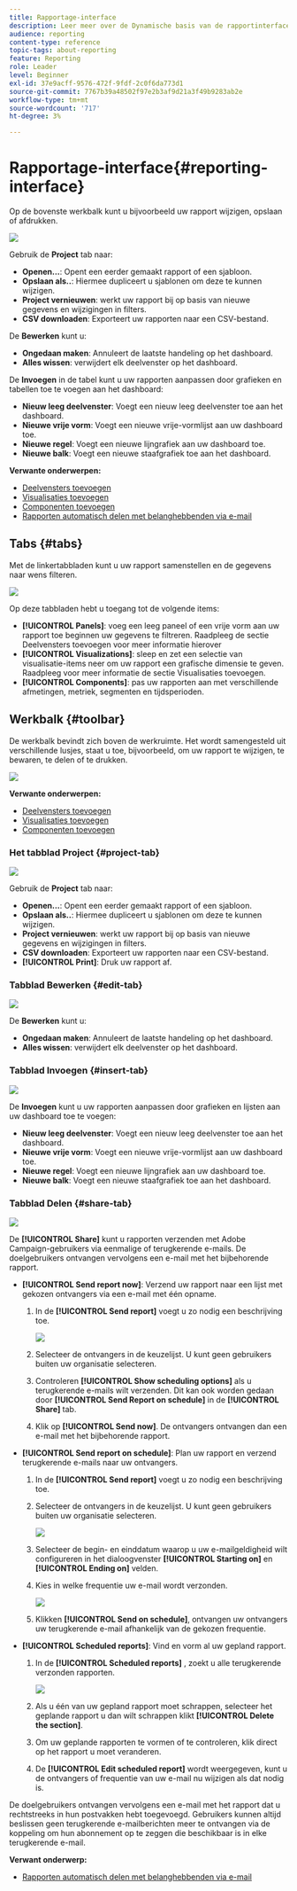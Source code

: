 ```yaml
---
title: Rapportage-interface
description: Leer meer over de Dynamische basis van de rapportinterface en hoe te door de verschillende lusjes en de menu's te navigeren.
audience: reporting
content-type: reference
topic-tags: about-reporting
feature: Reporting
role: Leader
level: Beginner
exl-id: 37e9acff-9576-472f-9fdf-2c0f6da773d1
source-git-commit: 7767b39a48502f97e2b3af9d21a3f49b9283ab2e
workflow-type: tm+mt
source-wordcount: '717'
ht-degree: 3%

---
```


# Rapportage-interface{#reporting-interface}

Op de bovenste werkbalk kunt u bijvoorbeeld uw rapport wijzigen, opslaan of afdrukken.

![](assets/dynamic_report_toolbar.png)

Gebruik de **Project** tab naar:

* **Openen...**: Opent een eerder gemaakt rapport of een sjabloon.
* **Opslaan als..**: Hiermee dupliceert u sjablonen om deze te kunnen wijzigen.
* **Project vernieuwen**: werkt uw rapport bij op basis van nieuwe gegevens en wijzigingen in filters.
* **CSV downloaden**: Exporteert uw rapporten naar een CSV-bestand.

De **Bewerken** kunt u:

* **Ongedaan maken**: Annuleert de laatste handeling op het dashboard.
* **Alles wissen**: verwijdert elk deelvenster op het dashboard.

De **Invoegen** in de tabel kunt u uw rapporten aanpassen door grafieken en tabellen toe te voegen aan het dashboard:

* **Nieuw leeg deelvenster**: Voegt een nieuw leeg deelvenster toe aan het dashboard.
* **Nieuwe vrije vorm**: Voegt een nieuwe vrije-vormlijst aan uw dashboard toe.
* **Nieuwe regel**: Voegt een nieuwe lijngrafiek aan uw dashboard toe.
* **Nieuwe balk**: Voegt een nieuwe staafgrafiek toe aan het dashboard.

**Verwante onderwerpen:**

* [Deelvensters toevoegen](../../reporting/using/adding-panels.md)
* [Visualisaties toevoegen](../../reporting/using/adding-visualizations.md)
* [Componenten toevoegen](../../reporting/using/adding-components.md)
* [Rapporten automatisch delen met belanghebbenden via e-mail](https://helpx.adobe.com/campaign/kb/simplify-campaign-management.html#Reportandshareinsightswithallstakeholders)

## Tabs {#tabs}

Met de linkertabbladen kunt u uw rapport samenstellen en de gegevens naar wens filteren.

![](assets/dynamic_report_interface.png)

Op deze tabbladen hebt u toegang tot de volgende items:

* **[!UICONTROL Panels]**: voeg een leeg paneel of een vrije vorm aan uw rapport toe beginnen uw gegevens te filtreren. Raadpleeg de sectie Deelvensters toevoegen voor meer informatie hierover
* **[!UICONTROL Visualizations]**: sleep en zet een selectie van visualisatie-items neer om uw rapport een grafische dimensie te geven. Raadpleeg voor meer informatie de sectie Visualisaties toevoegen.
* **[!UICONTROL Components]**: pas uw rapporten aan met verschillende afmetingen, metriek, segmenten en tijdsperioden.

## Werkbalk {#toolbar}

De werkbalk bevindt zich boven de werkruimte. Het wordt samengesteld uit verschillende lusjes, staat u toe, bijvoorbeeld, om uw rapport te wijzigen, te bewaren, te delen of te drukken.

![](assets/dynamic_report_toolbar.png)

**Verwante onderwerpen:**

* [Deelvensters toevoegen](../../reporting/using/adding-panels.md)
* [Visualisaties toevoegen](../../reporting/using/adding-visualizations.md)
* [Componenten toevoegen](../../reporting/using/adding-components.md)

### Het tabblad Project {#project-tab}

![](assets/tab_project.png)

Gebruik de **Project** tab naar:

* **Openen...**: Opent een eerder gemaakt rapport of een sjabloon.
* **Opslaan als..**: Hiermee dupliceert u sjablonen om deze te kunnen wijzigen.
* **Project vernieuwen**: werkt uw rapport bij op basis van nieuwe gegevens en wijzigingen in filters.
* **CSV downloaden**: Exporteert uw rapporten naar een CSV-bestand.
* **[!UICONTROL Print]**: Druk uw rapport af.

### Tabblad Bewerken {#edit-tab}

![](assets/tab_edit.png)

De **Bewerken** kunt u:

* **Ongedaan maken**: Annuleert de laatste handeling op het dashboard.
* **Alles wissen**: verwijdert elk deelvenster op het dashboard.

### Tabblad Invoegen {#insert-tab}

![](assets/tab_insert.png)

De **Invoegen** kunt u uw rapporten aanpassen door grafieken en lijsten aan uw dashboard toe te voegen:

* **Nieuw leeg deelvenster**: Voegt een nieuw leeg deelvenster toe aan het dashboard.
* **Nieuwe vrije vorm**: Voegt een nieuwe vrije-vormlijst aan uw dashboard toe.
* **Nieuwe regel**: Voegt een nieuwe lijngrafiek aan uw dashboard toe.
* **Nieuwe balk**: Voegt een nieuwe staafgrafiek toe aan het dashboard.

### Tabblad Delen {#share-tab}

![](assets/tab_share_1.png)

De **[!UICONTROL Share]** kunt u rapporten verzenden met Adobe Campaign-gebruikers via eenmalige of terugkerende e-mails. De doelgebruikers ontvangen vervolgens een e-mail met het bijbehorende rapport.

* **[!UICONTROL Send report now]**: Verzend uw rapport naar een lijst met gekozen ontvangers via een e-mail met één opname.

   1. In de **[!UICONTROL Send report]** voegt u zo nodig een beschrijving toe.

      ![](assets/tab_share_4.png)

   1. Selecteer de ontvangers in de keuzelijst. U kunt geen gebruikers buiten uw organisatie selecteren.
   1. Controleren **[!UICONTROL Show scheduling options]** als u terugkerende e-mails wilt verzenden. Dit kan ook worden gedaan door **[!UICONTROL Send Report on schedule]** in de **[!UICONTROL Share]** tab.
   1. Klik op **[!UICONTROL Send now]**. De ontvangers ontvangen dan een e-mail met het bijbehorende rapport.

* **[!UICONTROL Send report on schedule]**: Plan uw rapport en verzend terugkerende e-mails naar uw ontvangers.

   1. In de **[!UICONTROL Send report]** voegt u zo nodig een beschrijving toe.
   1. Selecteer de ontvangers in de keuzelijst. U kunt geen gebruikers buiten uw organisatie selecteren.

      ![](assets/tab_share_5.png)

   1. Selecteer de begin- en einddatum waarop u uw e-mailgeldigheid wilt configureren in het dialoogvenster **[!UICONTROL Starting on]** en **[!UICONTROL Ending on]** velden.
   1. Kies in welke frequentie uw e-mail wordt verzonden.

      ![](assets/tab_share_2.png)

   1. Klikken **[!UICONTROL Send on schedule]**, ontvangen uw ontvangers uw terugkerende e-mail afhankelijk van de gekozen frequentie.

* **[!UICONTROL Scheduled reports]**: Vind en vorm al uw gepland rapport.

   1. In de **[!UICONTROL Scheduled reports]** , zoekt u alle terugkerende verzonden rapporten.

      ![](assets/tab_share_3.png)

   1. Als u één van uw gepland rapport moet schrappen, selecteer het geplande rapport u dan wilt schrappen klikt **[!UICONTROL Delete the section]**.
   1. Om uw geplande rapporten te vormen of te controleren, klik direct op het rapport u moet veranderen.
   1. De **[!UICONTROL Edit scheduled report]** wordt weergegeven, kunt u de ontvangers of frequentie van uw e-mail nu wijzigen als dat nodig is.

De doelgebruikers ontvangen vervolgens een e-mail met het rapport dat u rechtstreeks in hun postvakken hebt toegevoegd. Gebruikers kunnen altijd beslissen geen terugkerende e-mailberichten meer te ontvangen via de koppeling om hun abonnement op te zeggen die beschikbaar is in elke terugkerende e-mail.

**Verwant onderwerp:**

* [Rapporten automatisch delen met belanghebbenden via e-mail](https://helpx.adobe.com/campaign/kb/simplify-campaign-management.html#Reportandshareinsightswithallstakeholders)
